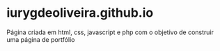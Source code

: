 # iurygdeoliveira.github.io

Página criada em html, css, javascript e php com o objetivo de construir uma página de portfólio
